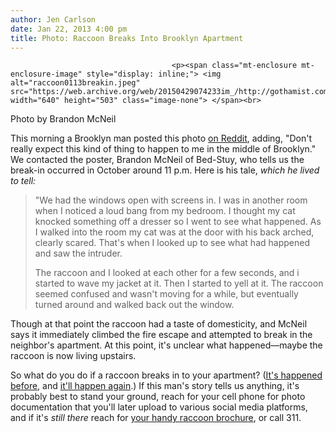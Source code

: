 ```yaml
---
author: Jen Carlson
date: Jan 22, 2013 4:00 pm
title: Photo: Raccoon Breaks Into Brooklyn Apartment
---
```


	
										<p><span class="mt-enclosure mt-enclosure-image" style="display: inline;"> <img alt="raccoon0113breakin.jpeg" src="https://web.archive.org/web/20150429074233im_/http://gothamist.com/attachments/arts_jen/raccoon0113breakin.jpeg" width="640" height="503" class="image-none"> </span><br>
<span class="photo_caption">Photo by Brandon McNeil</span></p>

<p>This morning a Brooklyn man posted this photo <a href="https://web.archive.org/web/20150429074233/http://www.reddit.com/r/nyc/comments/17124b/dont_really_expect_this_kind_of_thing_to_happen/">on Reddit</a>, adding, &quot;Don&apos;t really expect this kind of thing to happen to me in the middle of Brooklyn.&quot; We contacted the poster, Brandon McNeil of Bed-Stuy, who tells us the break-in occurred in October around 11 p.m. Here is his tale, <em>which he lived to tell:</em></p>

<blockquote>&quot;We had the windows open with screens in. I was in another room when I noticed a loud bang from my bedroom. I thought my cat knocked something off a dresser so I went to see what happened. As I walked into the room my cat was at the door with his back arched, clearly scared. That&apos;s when I looked up to see what had happened and saw the intruder.

<p>The raccoon and I looked at each other for a few seconds, and i started to wave my jacket at it. Then I started to yell at it. The raccoon seemed confused and wasn&apos;t moving for a while, but eventually turned around and walked back out the window.</p></blockquote> <p></p>

<p>Though at that point the raccoon had a taste of domesticity, and McNeil says it immediately climbed the fire escape and attempted to break in the neighbor&apos;s apartment. At this point, it&apos;s unclear what happened&#x2014;maybe the raccoon is now living upstairs.</p>

<p>So what do you do if a raccoon breaks in to your apartment? (<a href="https://web.archive.org/web/20150429074233/http://gothamist.com/2010/07/23/raccoon_invades_park_slope_brownsto.php">It&apos;s happened before</a>, and <a href="https://web.archive.org/web/20150429074233/http://gothamist.com/2010/08/05/raccoons_return_to_park_slope_brown.php">it&apos;ll happen again</a>.) If this man&apos;s story tells us anything, it&apos;s probably best to stand your ground, reach for your cell phone for photo documentation that you&apos;ll later upload to various social media platforms, and if it&apos;s <em>still there</em> reach for <a href="https://web.archive.org/web/20150429074233/http://www.nyc.gov/apps/311/allServices.htm?requestType=service&amp;levelOneId=D7C8F010-05B5-11DE-AC9C-EF5AFBC474DE&amp;levelTwoId=D7C8F010-05B5-11DE-AC9C-EF5AFBC474DE-3&amp;levelThreeId=D7C8F010-05B5-11DE-AC9C-EF5AFBC474DE-3-1&amp;serviceName=Raccoon+Control+Information+for+Homeowners&amp;finalSubLevel=3&amp;intentId=E9E66310-8137-11DE-8E9F-96DAE110FEB8">your handy raccoon brochure</a>, or call 311.</p>					
										
									
				